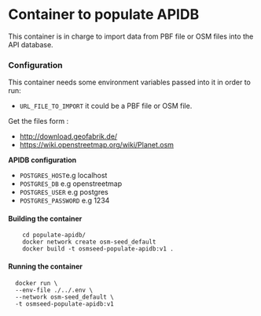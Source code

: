# Container to populate APIDB


This container is in charge to import data from PBF file or OSM files into the API database.


### Configuration

This container needs some environment variables passed into it in order to run:


- `URL_FILE_TO_IMPORT` it could be a PBF file or OSM file.

Get the files form :

- http://download.geofabrik.de/
- https://wiki.openstreetmap.org/wiki/Planet.osm

**APIDB configuration**

  - `POSTGRES_HOST`e.g localhost
  - `POSTGRES_DB` e.g openstreetmap
  - `POSTGRES_USER` e.g postgres
  - `POSTGRES_PASSWORD` e.g 1234

#### Building the container


```
    cd populate-apidb/
    docker network create osm-seed_default
    docker build -t osmseed-populate-apidb:v1 .
```

#### Running the container

```
  docker run \
  --env-file ./../.env \
  --network osm-seed_default \
  -t osmseed-populate-apidb:v1
```